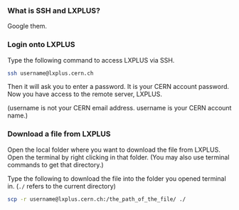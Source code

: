 ### What is SSH and LXPLUS? 

Google them. 

### Login onto LXPLUS

Type the following command to access LXPLUS via SSH.

```bash
ssh username@lxplus.cern.ch
```

Then it will ask you to enter a password. It is your CERN account password.  
Now you have access to the remote server, LXPLUS.

(username is not your CERN email address. username is your CERN account name.)  

### Download a file from LXPLUS  

Open the local folder where you want to download the file from LXPLUS. Open the terminal by right clicking in that folder. (You may also use terminal commands to get that directory.)

Type the following to download the file into the folder you opened terminal in. (`./` refers to the current directory) 

```bash
scp -r username@lxplus.cern.ch:/the_path_of_the_file/ ./
```

